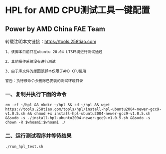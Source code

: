 # HPL for AMD CPU测试工具一键配置
## Power by AMD China FAE Team

转载注明本文链接：<https://tools.258tiao.com>

```note
1、该脚本目前只在ubuntu 20.04 LTS环境进行测试通过

2、其他操作系统没有进行测试

3、由于库文件的原因该脚本仅限于AMD CPU使用
```
```warning
警告：执行该命令会删除已安装的测试环境目录
```
### 一、复制并执行下面的命令
`rm -rf ~/hpl && mkdir ~/hpl && cd ~/hpl && wget https://tools.258tiao.com/tools/hpl/install-hpl-ubuntu2004-newer-gcc9-v1.0.5.sh && chmod +x install-hpl-ubuntu2004-newer-gcc9-v1.0.5.sh &&sudo -s ./install-hpl-ubuntu2004-newer-gcc9-v1.0.5.sh &&sudo -s chown -R $whoami:$whoami ./`


### 二、运行测试程序并等待结果

`./run_hpl_test.sh`
